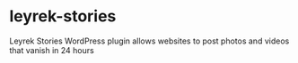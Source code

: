 # leyrek-stories
Leyrek Stories WordPress plugin allows   websites to post photos and videos that vanish in 24 hours
